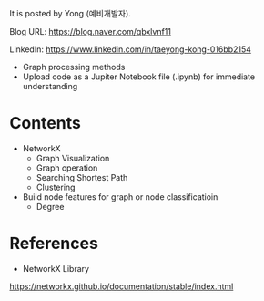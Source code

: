 
It is posted by Yong (예비개발자).

Blog URL: https://blog.naver.com/qbxlvnf11

LinkedIn: https://www.linkedin.com/in/taeyong-kong-016bb2154


- Graph processing methods
- Upload code as a Jupiter Notebook file (.ipynb) for immediate understanding


Contents
=============

- NetworkX
  - Graph Visualization
  - Graph operation
  - Searching Shortest Path
  - Clustering
- Build node features for graph or node classificatioin
  - Degree
  
References
=============

- NetworkX Library

https://networkx.github.io/documentation/stable/index.html
